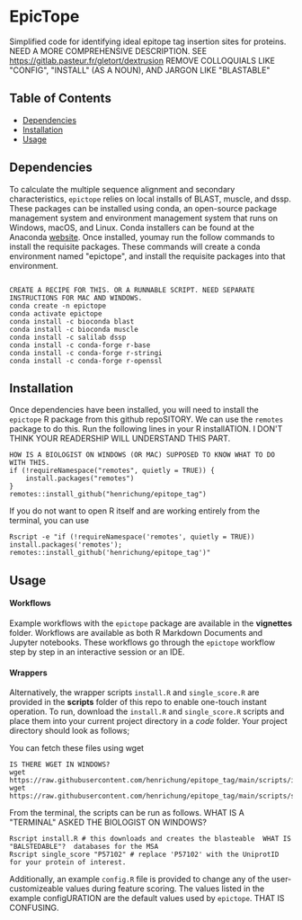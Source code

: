 # EpicTope

Simplified code for identifying ideal epitope tag insertion sites for proteins. NEED A MORE COMPREHENSIVE DESCRIPTION. SEE https://gitlab.pasteur.fr/gletort/dextrusion
REMOVE  COLLOQUIALS LIKE "CONFIG", "INSTALL" (AS A NOUN), AND JARGON LIKE "BLASTABLE"
## Table of Contents

- [Dependencies](#dependencies)
- [Installation](#installation)
- [Usage](#usage)

## Dependencies

To calculate the multiple sequence alignment and secondary characteristics, `epictope` relies on local installs of BLAST, muscle, and dssp. These packages can be installed using conda, an open-source package management system and environment management system that runs on Windows, macOS, and Linux. Conda installers can be found at the Anaconda [website](https://www.anaconda.com/). Once installed, youmay run the follow commands to install the requisite packages. These commands will create a conda environment named "epictope", and install the requisite packages into that environment. 

```

CREATE A RECIPE FOR THIS. OR A RUNNABLE SCRIPT. NEED SEPARATE INSTRUCTIONS FOR MAC AND WINDOWS.
conda create -n epictope
conda activate epictope
conda install -c bioconda blast
conda install -c bioconda muscle
conda install -c salilab dssp
conda install -c conda-forge r-base
conda install -c conda-forge r-stringi
conda install -c conda-forge r-openssl
```
## Installation

Once dependencies have been installed, you will need to install the `epictope` R package from this github repoSITORY. We can use the `remotes` package to do this. Run the following lines in your R installATION. I DON'T THINK YOUR READERSHIP WILL UNDERSTAND THIS PART.

```
HOW IS A BIOLOGIST ON WINDOWS (OR MAC) SUPPOSED TO KNOW WHAT TO DO WITH THIS.
if (!requireNamespace("remotes", quietly = TRUE)) {
    install.packages("remotes")
}
remotes::install_github("henrichung/epitope_tag")
```

If you do not want to open R itself and are working entirely from the terminal, you can use

```
Rscript -e "if (!requireNamespace('remotes', quietly = TRUE)) install.packages('remotes'); remotes::install_github('henrichung/epitope_tag')"
```
## Usage

#### Workflows
Example workflows with the `epictope` package are available in the **vignettes** folder. Workflows are available as both R Markdown Documents and Jupyter notebooks. These workflows go through the `epictope` workflow step by step in an interactive session or an IDE.

#### Wrappers
Alternatively, the wrapper scripts `install.R` and `single_score.R` are provided in the **scripts** folder of this repo to enable one-touch instant operation.
To run, download the `install.R` and `single_score.R` scripts and place them into your current project directory in a *code* folder. Your project directory should look as follows;

You can fetch these files using wget

```
IS THERE WGET IN WINDOWS? 
wget https://raw.githubusercontent.com/henrichung/epitope_tag/main/scripts/install.R
wget https://raw.githubusercontent.com/henrichung/epitope_tag/main/scripts/single_score.R
```

From the terminal, the scripts can be run as follows. WHAT IS A "TERMINAL" ASKED THE BIOLOGIST ON WINDOWS?
```
Rscript install.R # this downloads and creates the blasteable  WHAT IS "BALSTEDABLE"?  databases for the MSA
Rscript single_score "P57102" # replace 'P57102' with the UniprotID for your protein of interest.
```



Additionally, an example `config.R` file is provided to change any of the user-customizeable values during feature scoring. The values listed in the example configURATION are the default values used by `epictope`. THAT IS  CONFUSING.
